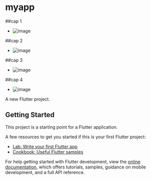 # myapp

##cap 1
- ![image](https://github.com/user-attachments/assets/ea4da183-d32f-4fd9-a21e-964f98644a69)

##cap 2
- ![image](https://github.com/user-attachments/assets/c54ac198-69cf-4cb3-82a6-61af95ba338f)

##cap 3
- ![image](https://github.com/user-attachments/assets/ba3da7df-948d-46b3-96c5-22f2846e1a52)

##cap 4
- ![image](https://github.com/user-attachments/assets/b6c1b8ad-7b4d-4821-853e-0747f5d4921c)

A new Flutter project.

## Getting Started

This project is a starting point for a Flutter application.

A few resources to get you started if this is your first Flutter project:

- [Lab: Write your first Flutter app](https://docs.flutter.dev/get-started/codelab)
- [Cookbook: Useful Flutter samples](https://docs.flutter.dev/cookbook)

For help getting started with Flutter development, view the
[online documentation](https://docs.flutter.dev/), which offers tutorials,
samples, guidance on mobile development, and a full API reference.

